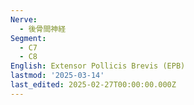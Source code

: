 ```yaml
---
Nerve:
  - 後骨間神経
Segment:
  - C7
  - C8
English: Extensor Pollicis Brevis (EPB)
lastmod: '2025-03-14'
last_edited: 2025-02-27T00:00:00.000Z
---
```



